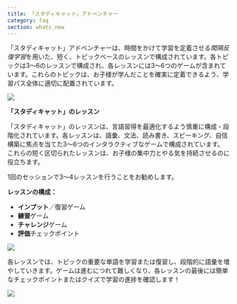 ```yaml
---
title: 「スタディキャット」アドベンチャー
category: faq
section: whats_new
---
```

「スタディキャット」アドベンチャーは、時間をかけて学習を定着させる*間隔反復学習*を用いた、短く、トピックベースのレッスンで構成されています。各トピックは3〜6のレッスンで構成され、各レッスンには3〜6つのゲームが含まれています。これらのトピックは、お子様が学んだことを確実に定着できるよう、学習パス全体に適切に配置されています。

![](https://help.studycat.com/hc/article_attachments/40395054421145)



**「スタディキャット」のレッスン**

「スタディキャット」のレッスンは、言語習得を最適化するよう慎重に構成・段階化されています。各レッスンは、語彙、文法、読み書き、スピーキング、自信構築に焦点を当てた3〜6つのインタラクティブなゲームで構成されています。これらの短く区切られたレッスンは、お子様の集中力とやる気を持続させるのに役立ちます。

1回のセッションで3〜4レッスンを行うことをお勧めします。

**レッスンの構成：**

* **インプット**／復習ゲーム
* **練習**ゲーム
* **チャレンジ**ゲーム
* **評価**チェックポイント


![](https://help.studycat.com/hc/article_attachments/40396315316121)



各レッスンでは、トピックの重要な単語を学習または復習し、段階的に語彙を増やしていきます。ゲームは進むにつれて難しくなり、各レッスンの最後には簡単なチェックポイントまたはクイズで学習の進捗を確認します！


![](https://help.studycat.com/hc/article_attachments/40396294306841)